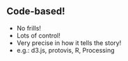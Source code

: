 ## Code-based!

+ No frills!
+ Lots of control!
+ Very precise in how it tells the story!
+ e.g.: d3.js, protovis, R, Processing
